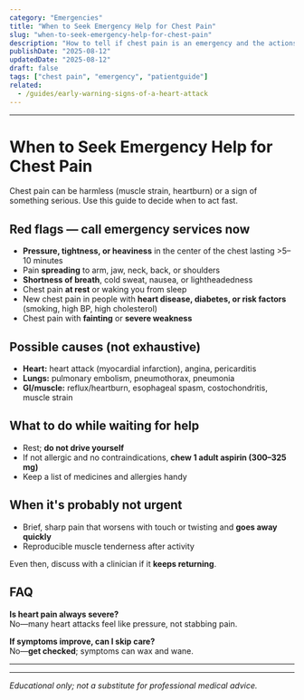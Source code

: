 ```yaml
---
category: "Emergencies"
title: "When to Seek Emergency Help for Chest Pain"
slug: "when-to-seek-emergency-help-for-chest-pain"
description: "How to tell if chest pain is an emergency and the actions to take right away."
publishDate: "2025-08-12"
updatedDate: "2025-08-12"
draft: false
tags: ["chest pain", "emergency", "patientguide"]
related:
  - /guides/early-warning-signs-of-a-heart-attack
---
```

---


# When to Seek Emergency Help for Chest Pain

Chest pain can be harmless (muscle strain, heartburn) or a sign of something serious. Use this guide to decide when to act fast.

## Red flags — call emergency services now
- **Pressure, tightness, or heaviness** in the center of the chest lasting >5–10 minutes  
- Pain **spreading** to arm, jaw, neck, back, or shoulders  
- **Shortness of breath**, cold sweat, nausea, or lightheadedness  
- Chest pain **at rest** or waking you from sleep  
- New chest pain in people with **heart disease, diabetes, or risk factors** (smoking, high BP, high cholesterol)  
- Chest pain with **fainting** or **severe weakness**

## Possible causes (not exhaustive)
- **Heart:** heart attack (myocardial infarction), angina, pericarditis  
- **Lungs:** pulmonary embolism, pneumothorax, pneumonia  
- **GI/muscle:** reflux/heartburn, esophageal spasm, costochondritis, muscle strain

## What to do while waiting for help
- Rest; **do not drive yourself**  
- If not allergic and no contraindications, **chew 1 adult aspirin (300–325 mg)**  
- Keep a list of medicines and allergies handy

## When it's probably not urgent
- Brief, sharp pain that worsens with touch or twisting and **goes away quickly**  
- Reproducible muscle tenderness after activity  

Even then, discuss with a clinician if it **keeps returning**.

## FAQ
**Is heart pain always severe?**  
No—many heart attacks feel like pressure, not stabbing pain.  

**If symptoms improve, can I skip care?**  
No—**get checked**; symptoms can wax and wane.

---
---

*Educational only; not a substitute for professional medical advice.*

